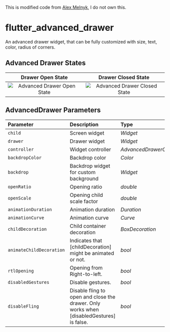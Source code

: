 This is modified code from [Alex Melnyk](https://github.com/alex-melnyk/flutter_advanced_drawer), I do not own this.

# flutter_advanced_drawer
An advanced drawer widget, that can be fully customized with size, text, color, radius of corners.

## Advanced Drawer States
| Drawer Open State | Drawer Closed State |
|:-:|:-:|
| ![Advanced Drawer Open State](./PREVIEW_OPENED.png) | ![Advanced Drawer Closed State](./PREVIEW_CLOSED.png) |

## AdvancedDrawer Parameters
|Parameter|Description|Type|Default|
|:--------|:----------|:---|:------|
|`child`|Screen widget|*Widget*|required|
|`drawer`|Drawer widget|*Widget*|required|
|`controller`|Widget controller|*AdvancedDrawerController*| |
|`backdropColor`|Backdrop color|*Color*| |
|`backdrop`|Backdrop widget for custom background|*Widget*| |
|`openRatio`|Opening ratio|*double*|0.75|
|`openScale`|Opening child scale factor|*double*|0.85|
|`animationDuration`|Animation duration|*Duration*|300ms|
|`animationCurve`|Animation curve|*Curve*|Curves.easeInOut|
|`childDecoration`|Child container decoration|*BoxDecoration*|Shadow, BorderRadius|
|`animateChildDecoration`|Indicates that [childDecoration] might be animated or not.|*bool*|true|
|`rtlOpening`|Opening from Right-to-left.|*bool*|false|
|`disabledGestures`|Disable gestures.|*bool*|false|
|`disableFling`|Disable fling to open and close the drawer. Only works when [disabledGestures] is false.|*bool*|false|
